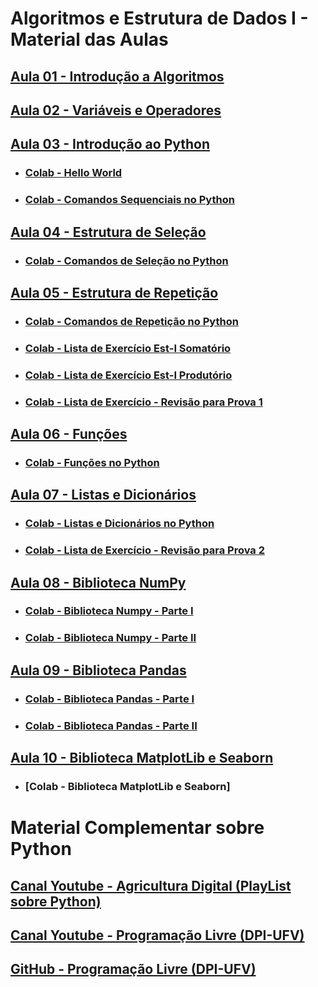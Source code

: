 # Algoritmos e Estrutura de Dados I - Material das Aulas

## [Aula 01 - Introdução a Algoritmos](https://github.com/gustavowillam/AEDI/blob/main/slides/01-AEDI-Introducao%20a%20Algoritmos.pdf)

## [Aula 02 - Variáveis e Operadores](https://github.com/gustavowillam/AEDI/blob/main/slides/02-AEDI-Variaveis%20e%20Operadores.pdf)

## [Aula 03 - Introdução ao Python](https://github.com/gustavowillam/AEDI/blob/main/slides/03-AEDI-Introducao%20ao%20Python.pdf)

* ### [Colab - Hello World](https://colab.research.google.com/drive/1Cnmiokm3lLMsdOKcrXg8ASKgKRS2KqTa?usp=sharing)
* ### [Colab - Comandos Sequenciais no Python](https://colab.research.google.com/drive/1l_0h3YxbZsBPRkNYXqSnm2AHFHRTRkrI?usp=sharing)

## [Aula 04 - Estrutura de Seleção](https://github.com/gustavowillam/AEDI/blob/main/slides/04-AEDI-Estrutura%20de%20Selecao.pdf)

* ### [Colab - Comandos de Seleção no Python](https://colab.research.google.com/drive/1VU7YmaTivnwpD35kwPj07dNZfEkYYZIN?usp=sharing)

## [Aula 05 - Estrutura de Repetição](https://github.com/gustavowillam/AEDI/blob/main/slides/05-AEDI-Estrutura%20de%20Repeticao.pdf)

* ### [Colab - Comandos de Repetição no Python](https://colab.research.google.com/drive/1MQ4EkbfCdVIml3nw7XAX6rxnXpeo1bA7?usp=sharing)
* ### [Colab - Lista de Exercício Est-I Somatório](https://colab.research.google.com/drive/1ron01aKNJJcQASHj2u01Cx4mxFiXM4f5?usp=sharing)
* ### [Colab - Lista de Exercício Est-I Produtório](https://colab.research.google.com/drive/1mraTTxi_IUeVtzcLUY4L3bjwoYkelFBI?usp=sharing)

* ### [Colab - Lista de Exercício - Revisão para Prova 1](https://colab.research.google.com/drive/1mjPYP5Js6za-THb9dMOT2tvfV4wvxPIL?usp=sharing)


## [Aula 06 - Funções](https://github.com/gustavowillam/AEDI/blob/main/slides/06-AEDI-Funcoes.pdf)
* ### [Colab - Funções no Python](https://colab.research.google.com/drive/1nJofdo0MSr8p_e9YHTnZs-bWGFD9AVdm?usp=sharing)


## [Aula 07 - Listas e Dicionários](https://github.com/gustavowillam/AEDI/blob/main/slides/07-AEDI-Listas-Pesquisa%20e%20Ordenacao.pdf)
* ### [Colab - Listas e Dicionários no Python](https://colab.research.google.com/drive/1EvkGtgaUSqxKVQAOubbvNnLIcDCT-K7p?usp=sharing)

* ### [Colab - Lista de Exercício - Revisão para Prova 2](https://colab.research.google.com/drive/14CdgyjmejdcosVcjpkmOPV0ayXMAU86O?usp=sharing)


## [Aula 08 - Biblioteca NumPy](https://github.com/gustavowillam/AEDI/blob/main/slides/08-AEDI-Numpy.pdf)

* ### [Colab - Biblioteca Numpy - Parte I](https://colab.research.google.com/drive/1oI6n6qTV90Bdd6zVqY-6UR3nK6n0WRl3?usp=sharing)
* ### [Colab - Biblioteca Numpy - Parte II](https://colab.research.google.com/drive/1Vr60fvxXF7sEVJRlgTdEZKyUnDpdSRCh?usp=sharing)

## [Aula 09 - Biblioteca Pandas](https://github.com/gustavowillam/AEDI/blob/main/slides/09-AEDI-Pandas.pdf)

* ### [Colab - Biblioteca Pandas - Parte I](https://colab.research.google.com/drive/1ulibdhhPVKxwgJUeoVcxQGKi1fbtXQlJ?usp=sharing)
* ### [Colab - Biblioteca Pandas - Parte II](https://colab.research.google.com/drive/103lCddny1Z73YcEDqLGFuAQS_NBzLolf?usp=sharing)

## [Aula 10 - Biblioteca MatplotLib e Seaborn](https://github.com/gustavowillam/AEDI/blob/main/slides/10-AEDI-Matplotlib%20e%20Seaborn.pdf)

* ### [Colab - Biblioteca MatplotLib e Seaborn]

# Material Complementar sobre Python

## [Canal Youtube - Agricultura Digital (PlayList sobre Python)](https://www.youtube.com/playlist?list=PLVmqNeV0L_zvTZC3uRvzMpySm4XzDVLHS)

## [Canal Youtube - Programação Livre (DPI-UFV)](https://sites.google.com/view/cursosdpi/in%C3%ADcio?authuser=0)

## [GitHub        - Programação Livre (DPI-UFV)](https://computacaolivreufv.github.io/web/)

